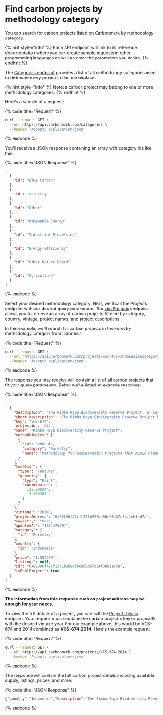 # Find carbon projects by methodology category

You can search for carbon projects listed on Carbonmark by methodology category.

{% hint style="info" %}
Each API endpoint will link to its reference documentation where you can create sample requests in other programming languages as well as enter the parameters you desire.
{% endhint %}

The [Categories endpoint](https://api.carbonmark.com/#/paths/categories/get) provides a list of all methodology categories used to delineate every project in the marketplace.&#x20;

{% hint style="info" %}
Note: a carbon project may belong to one or more methodology categories.
{% endhint %}

Here's a sample of a request:

{% code title="Request" %}
```bash
curl --request GET \
  --url https://api.carbonmark.com/categories \
  --header 'Accept: application/json'
```
{% endcode %}

You'll receive a JSON response containing an array with category ids like this:

{% code title="JSON Response" %}
```json
[
  {
    "id": "Blue Carbon"
  },
  {
    "id": "Forestry"
  },
  {
    "id": "Other"
  },
  {
    "id": "Renewable Energy"
  },
  {
    "id": "Industrial Processing"
  },
  {
    "id": "Energy Efficiency"
  },
  {
    "id": "Other Nature Based"
  },
  {
    "id": "Agriculture"
  }
]
```
{% endcode %}

Select your desired methodology category. Next, we'll call the Projects endpoint with our desired query parameters. The [List Projects](https://api.carbonmark.com/#/paths/projects/get) endpoint allows you to retrieve an array of carbon projects filtered by category, country, vintage, project names, and project descriptions.&#x20;

In this example, we'll search for carbon projects in the Forestry methodology category from Indonesia:

{% code title="Request" %}
```sh
curl --request GET \
  --url 'https://api.carbonmark.com/projects?country=Indonesia&category=Forestry' \
  --header 'Accept: application/json'
```
{% endcode %}

The response you may receive will contain a list of all carbon projects that fit your query parameters. Below we've listed an example response:

{% code title="JSON Response" %}
```json
[
  {
    "description": "The Rimba Raya Biodiversity Reserve Project, an initiative by InfiniteEARTH, aims to reduce Indonesia’s emissions by preserving some 64,000 hectares of tropical peat swamp forest. This area, rich in biodiversity including the endangered Bornean orangutan, was slated by the Provincial government to be converted into four palm oil estates. Located on the southern coast of Borneo in the province of Central Kalimantan, the project is also designed to protect the integrity of the adjacent world-renowned Tanjung Puting National Park, by creating a physical buffer zone on the full extent of the ~90km eastern border of the park.",
    "short_description": "The Rimba Raya Biodiversity Reserve Project by InfiniteEARTH preserves 64,000 hectares of tropical peat swamp forest in Indonesia, protecting endangered species such as the Bornean orangutan and preventing the conversion of the area into palm oil estates. Located in Central Kalimantan, the project also safeguards the integrity of the adjacent Tanjung Puting National Park by creating a physical buffer zone on the park's eastern border.",
    "key": "VCS-674",
    "projectID": "674",
    "name": "Rimba Raya Biodiversity Reserve Project",
    "methodologies": [
      {
        "id": "VM0004",
        "category": "Forestry",
        "name": "Methodology for Conservation Projects that Avoid Planned Land Use Conversion in Peat Swamp Forests"
      }
    ],
    "location": {
      "type": "Feature",
      "geometry": {
        "type": "Point",
        "coordinates": [
          112.299244,
          -3.106367
        ]
      }
    },
    "vintage": "2014",
    "projectAddress": "0x62896f42cf1371b268db56e50d67c34f3eb1ad7a",
    "registry": "VCS",
    "updatedAt": "1694476791",
    "category": {
      "id": "Forestry"
    },
    "country": {
      "id": "Indonesia"
    },
    "price": "1.594209",
    "listings": null,
    "id": "0x62896f42cf1371b268db56e50d67c34f3eb1ad7a",
    "isPoolProject": true
  }
]
```
{% endcode %}

**The information from this response such as project address may be enough for your needs.**

To view the full details of a project, you can call the [Project Details](https://api.carbonmark.com/#/paths/projects-id/get) endpoint. Your request must combine the carbon project's key or projectID with the desired vintage year. For our example above, this would be VCS-674 and 2014 combined as **VCS-674-2014**. Here's the example request:

{% code title="Request" %}
```sh
curl --request GET \
  --url https://api.carbonmark.com/projects/VCS-674-2014 \
  --header 'Accept: application/json'
```
{% endcode %}

The response will contain the full carbon project details including available supply, listings, prices, and more:

{% code title="JSON Response" %}
```json
{"country":"Indonesia","description":"The Rimba Raya Biodiversity Reserve Project, an initiative by InfiniteEARTH, aims to reduce Indonesia’s emissions by preserving some 64,000 hectares of tropical peat swamp forest. This area, rich in biodiversity including the endangered Bornean orangutan, was slated by the Provincial government to be converted into four palm oil estates. Located on the southern coast of Borneo in the province of Central Kalimantan, the project is also designed to protect the integrity of the adjacent world-renowned Tanjung Puting National Park, by creating a physical buffer zone on the full extent of the ~90km eastern border of the park.","key":"VCS-674","registry":"VCS","url":"https://registry.verra.org/app/projectDetail/VCS/674","name":"Rimba Raya Biodiversity Reserve Project","methodologies":[{"id":"VM0004","category":"Forestry","name":"Methodology for Conservation Projects that Avoid Planned Land Use Conversion in Peat Swamp Forests"}],"long_description":"The Rimba Raya Biodiversity Reserve Project, a noble initiative by InfiniteEARTH, is committed to preserving Indonesia's tropical peat swamp forest and reducing the country's emissions. This forest spans over 64,000 hectares and is home to a diverse range of flora and fauna, including the endangered Bornean orangutan. The project was proposed to counter the Provincial government's plan of converting this area into four palm oil estates. The project is located on the south coast of Borneo in the province of Central Kalimantan and aims to create a physical buffer zone to protect the adjacent Tanjung Puting National Park, which is a world-renowned park.\n\nKey Highlights:\n- Preserves over 64,000 hectares of tropical peat swamp forest.\n- Protects the endangered Bornean orangutan and the rich biodiversity of the area.\n- Creates a physical buffer zone to safeguard the integrity of the Tanjung Puting National Park.\n \nThis project is significant as it not only preserves the rich biodiversity of the area but also helps in mitigating climate change by reducing emissions. The tropical peat swamp forest is known to store large amounts of carbon, and the preservation of this area will help in keeping the carbon locked in the soil, thus preventing it from being released into the atmosphere. The Rimba Raya Biodiversity Reserve Project is a perfect example of how environmental conservation can go hand-in-hand with sustainable development.","projectID":"674","location":{"type":"Feature","geometry":{"type":"Point","coordinates":[112.299244,-3.106367]}},"price":"1.594209","prices":[{"poolName":"nct","supply":"29190.797760819158","poolAddress":"0xD838290e877E0188a4A44700463419ED96c16107","isPoolDefault":false,"projectTokenAddress":"0x62896f42cf1371b268db56e50d67c34f3eb1ad7a","singleUnitPrice":"1.594209"}],"isPoolProject":true,"images":[{"caption":null,"url":"https://cdn.sanity.io/images/l6of5nwi/production/323445f147077f43496bfa2d39c2e9f56a449798-800x460.jpg"},{"caption":null,"url":"https://cdn.sanity.io/images/l6of5nwi/production/2e6a6dff56c7864924b06701c03f697551ce6db2-800x460.jpg"},{"caption":null,"url":"https://cdn.sanity.io/images/l6of5nwi/production/80bb85b9d9a8914c5e736d7c7328eb056f0a9dd5-800x460.jpg"},{"caption":null,"url":"https://cdn.sanity.io/images/l6of5nwi/production/d351f270d2bdb7d9ac7ba981bee079ced2620278-800x460.jpg"},{"caption":null,"url":"https://cdn.sanity.io/images/l6of5nwi/production/7eed7562b3fb79ebaf352615e49a18020baa99b1-800x460.jpg"},{"caption":null,"url":"https://cdn.sanity.io/images/l6of5nwi/production/730b52b15a99e2f68c526373dafcebc5da01d425-800x460.jpg"}],"activities":[{"id":"0x32874e203a76c4b627f3d88211f139338650572966d5298f97f5d369f7b4de55DeletedListing","amount":null,"previousAmount":null,"price":null,"previousPrice":null,"timeStamp":"1680034721","activityType":"DeletedListing","seller":{"id":"0xc0215dead8a5b4835545bfb668a065ca4b8cad6c"},"buyer":null},{"id":"0xeb400be18944305af4602568d2375e1511f8326437456efa8897da7e810f02c2CreatedListing","amount":"1.0","previousAmount":null,"price":"100.0","previousPrice":null,"timeStamp":"1680033933","activityType":"CreatedListing","seller":{"id":"0xc0215dead8a5b4835545bfb668a065ca4b8cad6c"},"buyer":null}],"listings":[],"vintage":"2014","stats":{"totalBridged":229030,"totalRetired":6106.922101380842,"totalSupply":218467.17085161916}}
```
{% endcode %}
